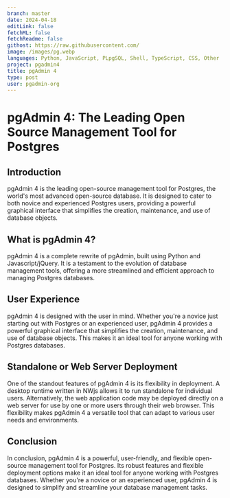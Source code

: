```yaml
---
branch: master
date: 2024-04-18
editLink: false
fetchML: false
fetchReadme: false
githost: https://raw.githubusercontent.com/
image: /images/pg.webp
languages: Python, JavaScript, PLpgSQL, Shell, TypeScript, CSS, Other
project: pgadmin4
title: pgAdmin 4
type: post
user: pgadmin-org
---
```

<script setup>
 import ArticleItem from '/components/ArticleItem.vue';
 import ArticleFooter from '/components/ArticleFooter.vue';
</script>
<ArticleItem :frontmatter="$frontmatter"/>

# pgAdmin 4: The Leading Open Source Management Tool for Postgres

## Introduction

pgAdmin 4 is the leading open-source management tool for Postgres, the world's most advanced open-source database. It is
designed to cater to both novice and experienced Postgres users, providing a powerful graphical interface that
simplifies the creation, maintenance, and use of database objects.

## What is pgAdmin 4?

pgAdmin 4 is a complete rewrite of pgAdmin, built using Python and Javascript/jQuery. It is a testament to the evolution
of database management tools, offering a more streamlined and efficient approach to managing Postgres databases.

## User Experience

pgAdmin 4 is designed with the user in mind. Whether you're a novice just starting out with Postgres or an experienced
user, pgAdmin 4 provides a powerful graphical interface that simplifies the creation, maintenance, and use of database
objects. This makes it an ideal tool for anyone working with Postgres databases.

## Standalone or Web Server Deployment

One of the standout features of pgAdmin 4 is its flexibility in deployment. A desktop runtime written in NWjs allows it
to run standalone for individual users. Alternatively, the web application code may be deployed directly on a web server
for use by one or more users through their web browser. This flexibility makes pgAdmin 4 a versatile tool that can adapt
to various user needs and environments.

## Conclusion

In conclusion, pgAdmin 4 is a powerful, user-friendly, and flexible open-source management tool for Postgres. Its robust
features and flexible deployment options make it an ideal tool for anyone working with Postgres databases. Whether
you're a novice or an experienced user, pgAdmin 4 is designed to simplify and streamline your database management tasks.

<ArticleFooter :frontmatter="$frontmatter"/>
